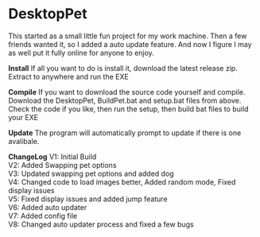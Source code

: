 # DesktopPet

This started as a small little fun project for my work machine.
Then a few friends wanted it, so I added a auto update feature.
And now I figure I may as well put it fully online for anyone to enjoy.

**Install**
If all you want to do is install it, download the latest release zip.
Extract to anywhere and run the EXE

**Compile**
If you want to download the source code yourself and compile.
Download the DesktopPet, BuildPet.bat and setup.bat files from above.
Check the code if you like, then run the setup, then build bat files to build your EXE

**Update**
The program will automatically prompt to update if there is one avalibale.

**ChangeLog**
V1: Initial Build<br>
V2: Added Swapping pet options<br>
V3: Updated swapping pet options and added dog<br>
V4: Changed code to load images better, Added random mode, Fixed display issues<br>
V5: Fixed display issues and added jump feature<br>
V6: Added auto updater<br>
V7: Added config file<br>
V8: Changed auto updater process and fixed a few bugs<br>
